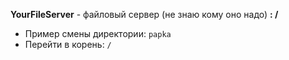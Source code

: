 **YourFileServer** - файловый сервер (не знаю кому оно надо) **: /**

- Пример смены директории: `papka`
- Перейти в корень: `/`